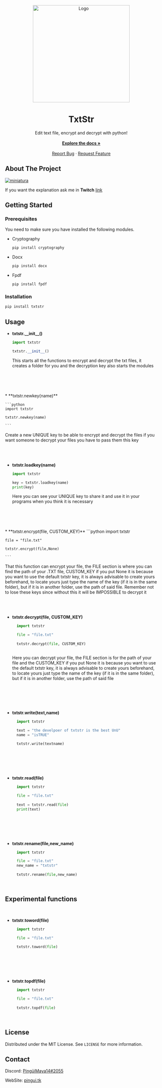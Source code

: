 <!-- PROJECT LOGO -->
<br />
<p align="center">
  <a href="https://pingui.tk">
    <img src="https://imgur.com/bHPrNF3.png" alt="Logo" width="320">

  </a>

  <h1 align="center">TxtStr</h1>

  <p align="center">
    Edit text file, encrypt and decrypt with python!
    <br />
    <br />
    <a href="https://github.com/pinguimaya/txtstr"><strong>Explore the docs »</strong></a>
    <br />
    <br />
    <a href="https://github.com/pinguimaya/txtstr/issues">Report Bug</a>
    ·
    <a href="https://github.com/pinguimaya/txtstr/issues">Request Feature</a>
  </p>
</p>

<!-- ABOUT THE PROJECT -->
## About The Project

[![miniatura][miniatura]](https://github.com/pinguimaya/txtstr)

If you want the explanation ask me in **Twitch** [link](https://twitch.tv/pinguimaya)




<!-- GETTING STARTED -->
## Getting Started

### Prerequisites

You need to make sure you have installed the following modules.
* Cryptography
  ```s
  pip install cryptography
  ```
  
* Docx
  ```s
  pip install docx
  ```
* Fpdf
  ```s
  pip install fpdf
  ```

### Installation

```python
pip install txtstr
```

<!-- USAGE EXAMPLES -->
## Usage

* **txtstr.\_\_init__()**
    ```python
    import txtstr

    txtstr.__init__()
    
    ```
  This starts all the functions to encrypt and decrypt the txt files, it creates a folder for you and the decryption key also starts the modules
<br/>
<br/>
<br/>
<br/>
* **txtstr.newkey(name)**

    ```python
    import txtstr

    txtstr.newkey(name)
    
    ```
  Create a new UNIQUE key to be able to encrypt and decrypt the files if you want someone to decrypt your files you have to pass them this key
<br/>
<br/>
<br/>
<br/>
* **txtstr.loadkey(name)**
    ```python
    import txtstr

    key = txtstr.loadkey(name)
    print(key)
    
    ```
  Here you can see your UNIQUE key to share it and use it in your programs when you think it is necessary
<br/>
<br/>
<br/>
<br/>
* **txtstr.encrypt(file, CUSTOM_KEY)**
  ```python
    import txtstr
    
    file = "file.txt"
    
    txtstr.encrypt(file,None)
    
    ```
  That this function can encrypt your file, the FILE section is where you can find the path of your .TXT file, CUSTOM_KEY if you put None it is because you want to use the default txtstr key, it is always advisable to create yours beforehand, to locate yours just type the name of the key (if it is in the same folder), but if it is in another folder, use the path of said file. Remember not to lose these keys since without this it will be IMPOSSIBLE to decrypt it
<br/>
<br/>
<br/>
<br/>
* **txtstr.decrypt(file, CUSTOM_KEY)**
  ```python
    import txtstr

    file = "file.txt"
    
    txtstr.decrypt(file, CUSTOM_KEY)
    
    ```
  Here you can decrypt your file, the FILE section is for the path of your file and the CUSTOM_KEY if you put None it is because you want to use the default txtstr key, it is always advisable to create yours beforehand, to locate yours just type the name of the key (if it is in the same folder), but if it is in another folder, use the path of said file
<br/>
<br/>
<br/>
<br/>

* **txtstr.write(text,name)**
  ```python
    import txtstr

    text = "the develpoer of txtstr is the best UnU"
    name = "isTRUE"
    
    txtstr.write(textname)
  
  ```
<br/>
<br/>
<br/>
<br/>

* **txtstr.read(file)**

  ```python
    import txtstr

    file = "file.txt"
    
    text = txtstr.read(file)
    print(text)
  ```
<br/>
<br/>
<br/>
<br/>

* **txtstr.rename(file,new_name)**

  ```python
    import txtstr

    file = "file.txt"
    new_name = "txtstr"
    
    txtstr.rename(file,new_name)
  ```
<br/>

<!-- USAGE EXAMPLES -->
## Experimental functions
<br/>


* **txtstr.toword(file)**

  ```python
    import txtstr

    file = "file.txt"
    
    txtstr.toword(file)
  ```
<br/>
<br/>
<br/>
<br/>

* **txtstr.topdf(file)**

  ```python
    import txtstr

    file = "file.txt"
    
    txtstr.topdf(file)
  ```
<br/>


<!-- LICENSE -->
## License

Distributed under the MIT License. See `LICENSE` for more information.

<!-- CONTACT -->
## Contact

Discord: [PingüiMaya14#2055](https://discord.com/invite/KfkA4MPME3)

WebSite: [pingui.tk](https://pingui.tk/)









[miniatura]: https://imgur.com/iehVgKR.png
